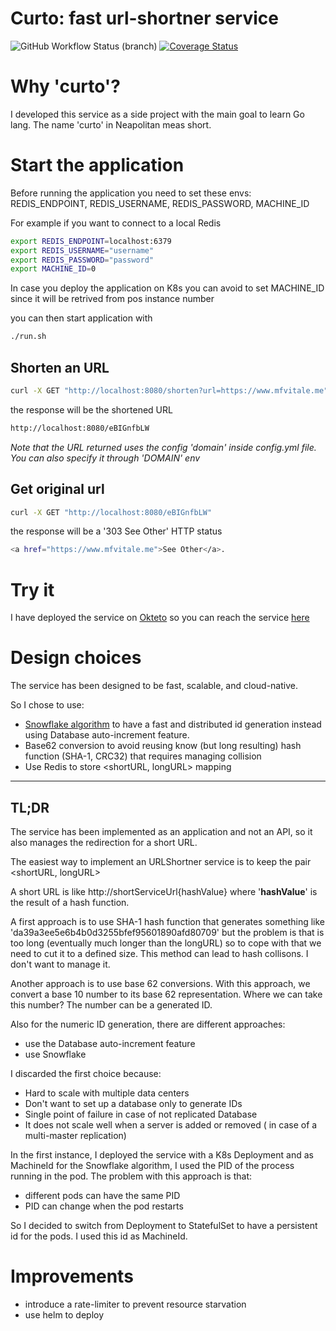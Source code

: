 # Curto: fast url-shortner service

![GitHub Workflow Status (branch)](https://img.shields.io/github/workflow/status/mfvitale/curto/CI/main)
[![Coverage Status](https://coveralls.io/repos/github/mfvitale/curto/badge.svg?branch=main)](https://coveralls.io/github/mfvitale/curto?branch=main)

# Why 'curto'?

I developed this service as a side project with the main goal to learn Go lang. The name 'curto' in Neapolitan meas short.


# Start the application

Before running the application you need to set these envs: REDIS_ENDPOINT, REDIS_USERNAME, REDIS_PASSWORD, MACHINE_ID

For example if you want to connect to a local Redis
```bash
export REDIS_ENDPOINT=localhost:6379
export REDIS_USERNAME="username"
export REDIS_PASSWORD="password"
export MACHINE_ID=0
```
In case you deploy the application on K8s you can avoid to set MACHINE_ID since it will be retrived from pos instance number

you can then start application with
```bash
./run.sh
```
## Shorten an URL

```bash
curl -X GET "http://localhost:8080/shorten?url=https://www.mfvitale.me"
```
the response will be the shortened URL

```bash
http://localhost:8080/eBIGnfbLW
```
*Note that the URL returned uses the config 'domain' inside config.yml file. You can also specify it through 'DOMAIN' env*

## Get original url

```bash
curl -X GET "http://localhost:8080/eBIGnfbLW"
```
the response will be a '303 See Other' HTTP status

```bash
<a href="https://www.mfvitale.me">See Other</a>.
```
# Try it
I have deployed the service on [Okteto](https://www.okteto.com/) so you can reach the service [here](https://curto-url-shortner-mfvitale.cloud.okteto.net/)
# Design choices

The service has been designed to be fast, scalable, and cloud-native.

So I chose to use:
* [Snowflake algorithm](https://betterprogramming.pub/implementing-snowflake-algorithm-in-golang-c1098fdc73d0) to have a fast and distributed id generation instead using Database auto-increment feature.
* Base62 conversion to avoid reusing know (but long resulting) hash function (SHA-1, CRC32) that requires managing collision
* Use Redis to store <shortURL, longURL> mapping

****
## TL;DR

The service has been implemented as an application and not an API, so it also manages the redirection for a short URL.

The easiest way to implement an URLShortner service is to keep the pair <shortURL, longURL>

A short URL is like http://shortServiceUrl{hashValue} where '**hashValue**' is the result of a hash function.

A first approach is to use SHA-1 hash function that generates something like 'da39a3ee5e6b4b0d3255bfef95601890afd80709' but the problem is that is too long (eventually much longer than the longURL) so to cope with that we need to cut it to a defined size. This method can lead to hash collisons. I don't want to manage it.

Another approach is to use base 62 conversions. With this approach, we convert a base 10 number to its base 62 representation. Where we can take this number? The number can be a generated ID.

Also for the numeric ID generation, there are different approaches:

* use the Database auto-increment feature
* use Snowflake

I discarded the first choice because:
* Hard to scale with multiple data centers
* Don't want to set up a database only to generate IDs
* Single point of failure in case of not replicated Database
* It does not scale well when a server is added or removed ( in case of a multi-master replication)

In the first instance, I deployed the service with a K8s Deployment and as MachineId for the Snowflake algorithm, I used the PID of the process running in the pod. The problem with this approach is that:
* different pods can have the same PID
* PID can change when the pod restarts

So I decided to switch from Deployment to StatefulSet to have a persistent id for the pods. I used this id as MachineId.

# Improvements
* introduce a rate-limiter to prevent resource starvation
* use helm to deploy
